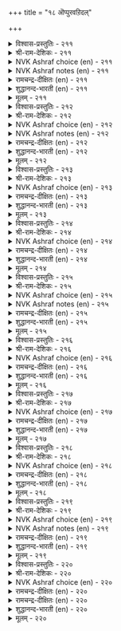 +++
title = "१८ ऒप्पुरवऱिदल्"

+++


<details><summary>विश्वास-प्रस्तुतिः - २११</summary>

कैम्माऱु वेण्डा कडप्पाडु मारिमाट्टु  
ऎन् आट्रुङ् गॊल्लो उलगु।       २११
</details>

<details><summary>श्री-राम-देशिकः - २११</summary>

मेघानं वर्षतां नित्यं कि साह्यं कुर्वते जनाः ।  
मेघतुल्या महान्तोऽपि निष्काममुपकुर्वते ॥ २११॥
</details>

<details><summary>NVK Ashraf choice (en) - २११</summary>

०२११
Duty is not for reward.
Does the world recompense the rain-cloud?
(P.S. Sundaram)
</details>

<details><summary>NVK Ashraf notes (en) - २११</summary>

२११. Five elements [pancha bhuta] are earth, water, fire, air and ether.
</details>

<details><summary>रामचन्द्र-दीक्षितः (en) - २११</summary>

211\. kaimmāṟu vēṇṭā kaṭappāṭu; mārimāṭṭu  
eṉ āṟṟum kollō, ulaku?.

211\. Do not expect any return for the services (duty) done. What does the world give in exchange for the clouds that pour rain?  
</details>

<details><summary>शुद्धानन्द-भारती (en) - २११</summary>

1\. கைம்மாறு வேண்டா கடப்பாடு மாரிமாட்டு  
என்ஆற்றுங் கொல்லோ உலகு  
Duty demands nothing in turn;  
How can the world recompense rain?        211  
</details>

<details><summary>मूलम् - २११</summary>

कैम्माऱु वेण्डा कडप्पाडु मारिमाट्टु  
ऎन् आट्रुङ् गॊल्लो उलगु।       २११
</details>

<details><summary>विश्वास-प्रस्तुतिः - २१२</summary>

ताळाट्रित् तन्द पॊरुळॆल्लाम् तक्कार्क्कु  
वेळाण्मै सॆय्दऱ्पॊरुट्टु।       २१२
</details>

<details><summary>श्री-राम-देशिकः - २१२</summary>

लोकोपकर्तृभिर्वित्तं प्रयत्नात् समुपार्जितम् ।  
सत्पात्रे दीयमानं सत् प्रयोजनकरं भवेत् ॥ २१२॥
</details>

<details><summary>NVK Ashraf choice (en) - २१२</summary>

०२१२
All the wealth earned by toils
Is meant to serve those who deserve. *
( Shuddhananda Bharatiar)
</details>

<details><summary>NVK Ashraf notes (en) - २१२</summary>

२१२. Compare with ८१. "It is to exercise the benevolence of hospitality that people earn a living and establish homes" -(W.H. Drew and J. Lazarus), (N.V.K. Ashraf). The word "तक्कार्क्कु" in this couplet can be translated as "deserving" or "worthy". Using the latter meaning, (P.S. Sundaram) and (V.V.S. Aiyar) translate this couplet as: "The worthy work and earn their wealth in order to help others" – (P.S. Sundaram).
</details>

<details><summary>रामचन्द्र-दीक्षितः (en) - २१२</summary>

212\. tāḷ āṟṟit tanta poruḷ ellām takkārkku  
vēḷāṇmai ceytaṟporuṭṭu.

212\. All the wealth one earns is for rendering help to the deserving.  
</details>

<details><summary>शुद्धानन्द-भारती (en) - २१२</summary>

2\. தாளாற்றித் தந்த பொருளெல்லாம் தக்கார்க்கு  
வேளாண்மை செய்தற் பொருட்டு  
All the wealth that toils give  
Is meant to serve those who deserve.        212  
</details>

<details><summary>मूलम् - २१२</summary>

ताळाट्रित् तन्द पॊरुळॆल्लाम् तक्कार्क्कु  
वेळाण्मै सॆय्दऱ्पॊरुट्टु।       २१२
</details>

<details><summary>विश्वास-प्रस्तुतिः - २१३</summary>

पुत्ते ळुलगत्तुम् ईण्डुम् पॆऱलरिदे  
ऒप्पुरविन् नल्ल पिऱ।       २१३
</details>

<details><summary>श्री-राम-देशिकः - २१३</summary>

लोकोपकारिताख्येन धर्मेण भुवि जीवनात् ।  
सत्कार्यमुत्तमं नास्ति स्वर्गे वा भूतलेऽपि वा ॥ २१३॥
</details>

<details><summary>NVK Ashraf choice (en) - २१३</summary>

०२१३
Rare it is to find another good equal to benevolence,
Either here or in the heaven. *
(W.H. Drew and J. Lazarus)
</details>

<details><summary>रामचन्द्र-दीक्षितः (en) - २१३</summary>

213\. puttēḷ ulakattum, īṇṭum, peṟal aritē-  
oppuraviṉ nalla piṟa.

213\. Is there anything greater than decorum either here or in the world to come?  
</details>

<details><summary>शुद्धानन्द-भारती (en) - २१३</summary>

3\. புத்தே ளுலகத்தும் ஈண்டும் பெறலரிதே  
ஒப்புரவின் நல்ல பிற  
In heav'n and earth 'tis hard to find  
A greater good than being kind.        213  
</details>

<details><summary>मूलम् - २१३</summary>

पुत्ते ळुलगत्तुम् ईण्डुम् पॆऱलरिदे  
ऒप्पुरविन् नल्ल पिऱ।       २१३
</details>

<details><summary>विश्वास-प्रस्तुतिः - २१४</summary>

ऒत्त तऱवोन् उयिर्वाऴ्वान् मट्रैयान्  
सॆत्तारुळ् वैक्कप् पडुम्।       २१४
</details>

<details><summary>श्री-राम-देशिकः - २१४</summary>

लोकनामुपकर्ता यः शिष्टाचारपरायणः ।  
स जीवति शरीरेण मृतप्रायो नरोऽपरः ॥ २१४॥
</details>

<details><summary>NVK Ashraf choice (en) - २१४</summary>

०२१४
He who realizes what is oneness, lives;
The rest will be placed among the dead.
(G. Vanmikanathan)
</details>

<details><summary>रामचन्द्र-दीक्षितः (en) - २१४</summary>

214\. ottatu aṟivāṉ uyir vāḻvāṉ; maṟṟaiyāṉ  
cettāruḷ vaikkappaṭum.

214\. Verily he is alive who is in harmony with the world; others should be ranked with the dead.  
</details>

<details><summary>शुद्धानन्द-भारती (en) - २१४</summary>

4\. ஒத்த தறிவான் உயிர்வாழ்வான் மற்றையான்  
செத்தாருள் வைக்கப் படும்  
He lives who knows befitting act  
Others are deemed as dead in fact.        214  
</details>

<details><summary>मूलम् - २१४</summary>

ऒत्त तऱवोन् उयिर्वाऴ्वान् मट्रैयान्  
सॆत्तारुळ् वैक्कप् पडुम्।       २१४
</details>

<details><summary>विश्वास-प्रस्तुतिः - २१५</summary>

ऊरुणि नीर्निऱैन् दट्रे उलगवाम्  
पेरऱि वाळन् तिरु।       २१५
</details>

<details><summary>श्री-राम-देशिकः - २१५</summary>

जलपूर्णतटाकेन भवन्ति सुखिनो जनाः ।  
लोकोपकारिणो भाग्यं लोकसौख्यं प्रयच्छति ॥ २१५॥
</details>

<details><summary>NVK Ashraf choice (en) - २१५</summary>

०२१५
The wealth of a wise philanthropist
Is a village pool ever full.
(P.S. Sundaram)
</details>

<details><summary>NVK Ashraf notes (en) - २१५</summary>

२१५. Compare with ५२३. “The life of an unattached man is like a boundless pond flowing unbound” - (P.S. Sundaram), (N.V.K. Ashraf)
</details>

<details><summary>रामचन्द्र-दीक्षितः (en) - २१५</summary>

215\. ūruṇi nīr niṟaintaṟṟē-ulaku avām  
pēr aṟivāḷaṉ tiru.

215\. The wealth of the wise is a never-failing spring.  
</details>

<details><summary>शुद्धानन्द-भारती (en) - २१५</summary>

5\. ஊருணி நீர்நிறைந் தற்றே உலகவாம்  
பேரறி வாளன் திரு  
The wealth that wise and kind do make  
Is like water that fills a lake.        215  
</details>

<details><summary>मूलम् - २१५</summary>

ऊरुणि नीर्निऱैन् दट्रे उलगवाम्  
पेरऱि वाळन् तिरु।       २१५
</details>

<details><summary>विश्वास-प्रस्तुतिः - २१६</summary>

पयन्मरम् उळ्ळूर्प् पऴुत्तट्राल् सॆल्वम्  
नयनुडै यान्गण् पडिन्।       २१६
</details>

<details><summary>श्री-राम-देशिकः - २१६</summary>

फलभारनतो वृक्षः प्राममध्यं गतो यथा ।  
लोकोपकारी वित्ताढयस्तथा स्यादुपकारकः ॥ २१६॥
</details>

<details><summary>NVK Ashraf choice (en) - २१६</summary>

०२१६
When wealth comes to the generous,
It is like the village tree coming to fruit. *
(C. Rajagopalachari)
</details>

<details><summary>रामचन्द्र-दीक्षितः (en) - २१६</summary>

216\. payaṉ maram uḷḷūrp paḻuttaṟṟāl-celvam  
nayaṉ uṭaiyāṉkaṇ paṭiṉ.

216\. The wealth of the truly liberal is like a tree ripening in the heart of a village.  
</details>

<details><summary>शुद्धानन्द-भारती (en) - २१६</summary>

6\. பயன்மரம் உள்ளூர்ப் பழுத்தற்றால் செல்வம்  
நயனுடை யான்கண் படின்  
Who plenty gets and plenty gives  
Is like town-tree teeming with fruits.        216  
</details>

<details><summary>मूलम् - २१६</summary>

पयन्मरम् उळ्ळूर्प् पऴुत्तट्राल् सॆल्वम्  
नयनुडै यान्गण् पडिन्।       २१६
</details>

<details><summary>विश्वास-प्रस्तुतिः - २१७</summary>

मरुन्दागित् तप्पा मरत्तट्राल् सॆल्वम्  
पॆरुन्दगै यान्गण् पडिन्।       २१७
</details>

<details><summary>श्री-राम-देशिकः - २१७</summary>

सर्वभागैर्यथा वृक्षः रुग्णानामौषधायते ।  
लोकोपकारिणो वित्तं तथा सर्वोपकारकम् ॥ २१७॥
</details>

<details><summary>NVK Ashraf choice (en) - २१७</summary>

०२१७
When wealth comes to the large-hearted,
It is like an unfailing medicine tree. *
(P.S. Sundaram)
</details>

<details><summary>रामचन्द्र-दीक्षितः (en) - २१७</summary>

217\. maruntu ākit tappā marattaṟṟāl-celvam  
peruntakaiyāṉkaṇ paṭiṉ.

217\. The wealth of the generous is like a healing medicinal tree.  
</details>

<details><summary>शुद्धानन्द-भारती (en) - २१७</summary>

7\. மருந்தாகித் தப்பா மரத்தற்றால் செல்வம்  
பெருந்தகை யான்கண் படின்  
The wealth of a wide-hearted soul  
Is a herbal tree that healeth all.        217  
</details>

<details><summary>मूलम् - २१७</summary>

मरुन्दागित् तप्पा मरत्तट्राल् सॆल्वम्  
पॆरुन्दगै यान्गण् पडिन्।       २१७
</details>

<details><summary>विश्वास-प्रस्तुतिः - २१८</summary>

इडनिल् परुवत्तुम् ऒप्पुरविऱ्कु ऒल्गार्  
कडनऱि काट्चि यवर्।       २१८
</details>

<details><summary>श्री-राम-देशिकः - २१८</summary>

लोकोपकारमाहात्म्यं जानन्तो ज्ञानिसत्तमाः ।  
स्वस्य दारिद्र्यकालेऽपि परेषामुपकर्वते ॥ २१८॥
</details>

<details><summary>NVK Ashraf choice (en) - २१८</summary>

०२१८
Those known for their duty will not slacken to help
Even during times of poverty.
(N.V.K. Ashraf)
</details>

<details><summary>रामचन्द्र-दीक्षितः (en) - २१८</summary>

218\. iṭaṉ il paruvattum, oppuraviṟku olkār-  
kaṭaṉ aṟi kāṭciyavar.

218\. Even in poverty the truly discerning never ceases to be liberal.  
</details>

<details><summary>शुद्धानन्द-भारती (en) - २१८</summary>

8\. இடனில் பருவத்தும் ஒப்புரவிற்கு ஒல்கார்  
கடனறி காட்சி யவர்  
Though seers may fall on evil days  
Their sense of duty never strays.        218  
</details>

<details><summary>मूलम् - २१८</summary>

इडनिल् परुवत्तुम् ऒप्पुरविऱ्कु ऒल्गार्  
कडनऱि काट्चि यवर्।       २१८
</details>

<details><summary>विश्वास-प्रस्तुतिः - २१९</summary>

नयनुडैयान् नल्गूर्न्दा नादल् सॆयुम्नीर  
सॆय्यादु अमैगला वाऱु।       २१९
</details>

<details><summary>श्री-राम-देशिकः - २१९</summary>

लोकोपकारिचित्तस्य दारिद्र्यमिदमुच्यते ।  
न शक्नोम्यधिकं दान्तु दारुद्र्ययेति यन्मतम् ॥ २१९॥
</details>

<details><summary>NVK Ashraf choice (en) - २१९</summary>

०२१९
The poverty of a generous man is nothing but
His inability to exercise his generosity. *
(W.H. Drew and J. Lazarus)
</details>

<details><summary>NVK Ashraf notes (en) - २१९</summary>

२१९. Compare with १०१०. "The brief want of the benign rich is like the monsoon clouds just shed its moisture" - ( Shuddhananda Bharatiar), (N.V.K. Ashraf)
</details>

<details><summary>रामचन्द्र-दीक्षितः (en) - २१९</summary>

219\. nayaṉ uṭaiyāṉ nalkūrntāṉ ātal ceyum nīra  
ceyyātu amaikalā āṟu.

219\. The poverty of the liberal of heart is his failure in the offices of tenderness.  
</details>

<details><summary>शुद्धानन्द-भारती (en) - २१९</summary>

9\. நயனுடையான் நல்கூர்ந்தா னாதல் செயும்நீர  
செய்யாது அமைகலா வாறு  
The good man's poverty and grief  
Is want of means to give relief.        219  
</details>

<details><summary>मूलम् - २१९</summary>

नयनुडैयान् नल्गूर्न्दा नादल् सॆयुम्नीर  
सॆय्यादु अमैगला वाऱु।       २१९
</details>

<details><summary>विश्वास-प्रस्तुतिः - २२०</summary>

ऒप्पुरवि नाल्वरुम् केडॆनिन् अह्दॊरुवन्  
विट्रुक्कोळ् तक्क तुडैत्तु।       २२०
</details>

<details><summary>श्री-राम-देशिकः - २२०</summary>

लोकोपकारात् दारिद्र्यं जायेतेति वदेत् यदि ।  
भप्यात्मविक्रयेणैतत् दारिद्र्यक्रयणं वरम् ॥ २२०॥
</details>

<details><summary>NVK Ashraf choice (en) - २२०</summary>

०२२०
If poverty comes of doing good,
One's self may be sold to do it.
(P.S. Sundaram)
</details>

<details><summary>रामचन्द्र-दीक्षितः (en) - २२०</summary>

220\. 'oppuraviṉāl varum, kēṭu' eṉiṉ, aḵtu oruvaṉ  
viṟṟuk kōḷ takkatu uṭaittu.

220\. The poverty that results from a just course of action is worth purchasing by going into the very bond of slavery.
</details>

<details><summary>रामचन्द्र-दीक्षितः (en) - २२०</summary>

220\. 'oppuraviṉāl varum, kēṭu' eṉiṉ, aḵtu oruvaṉ  
viṟṟuk kōḷ takkatu uṭaittu.

220\. The poverty that results from a just course of action is worth purchasing by going into the very bond of slavery.

</details>

<details><summary>शुद्धानन्द-भारती (en) - २२०</summary>

10\. ஒப்புரவி னால்வரும் கேடெனின் அஃதொருவன்  
விற்றுக்கோள் தக்க துடைத்து  
By good if ruin comes across  
Sell yourself to save that loss.        220  
</details>

<details><summary>मूलम् - २२०</summary>

ऒप्पुरवि नाल्वरुम् केडॆनिन् अह्दॊरुवन्  
विट्रुक्कोळ् तक्क तुडैत्तु।       २२०
</details>
